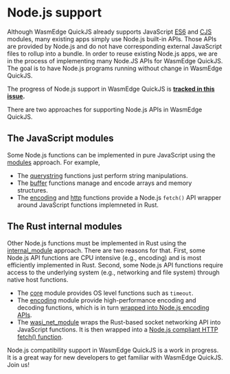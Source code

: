 # Node.js support

Although WasmEdge QuickJS already supports JavaScript [ES6](es6.md) and [CJS](npm.md) modules, many existing apps simply use Node.js built-in APIs. Those APIs are provided by Node.js and do not have corresponding external JavaScript files to rollup into a bundle. In order to reuse existing Node.js apps, we are in the process of implementing many Node.JS APIs for WasmEdge QuickJS. The goal is to have Node.js programs running without change in WasmEdge QuickJS.

The progress of Node.js support in WasmEdge QuickJS is **[tracked in this issue](https://github.com/WasmEdge/WasmEdge/issues/1535).**

There are two approaches for supporting Node.js APIs in WasmEdge QuickJS.

## The JavaScript modules

Some Node.js functions can be implemented in pure JavaScript using the [modules](modules.md) approach. For example, 

* The [querystring](https://github.com/second-state/wasmedge-quickjs/blob/main/modules/querystring.js) functions just perform string manipulations.
* The [buffer](https://github.com/second-state/wasmedge-quickjs/blob/main/modules/buffer.js) functions manage and encode arrays and memory structures.
* The [encoding](https://github.com/second-state/wasmedge-quickjs/blob/main/modules/encoding.js) and [http](https://github.com/second-state/wasmedge-quickjs/blob/main/modules/http.js) functions provide a Node.js `fetch()` API wrapper around JavaScript functions implemneted in Rust.

## The Rust internal modules

Other Node.js functions must be implemented in Rust using the [internal_module](rust.md) approach. There are two reasons for that. First, some Node.js API functions are CPU intensive (e.g., encoding) and is most efficiently implemented in Rust. Second, some Node.js API functions require access to the underlying system (e.g., networking and file system) through native host functions.

* The [core](https://github.com/second-state/wasmedge-quickjs/blob/main/src/internal_module/core.rs) module provides OS level functions such as `timeout`.
* The [encoding](https://github.com/second-state/wasmedge-quickjs/blob/main/src/internal_module/encoding.rs) module provide high-performance encoding and decoding functions, which is in turn [wrapped into Node.js encoding APIs](https://github.com/second-state/wasmedge-quickjs/blob/main/modules/encoding.js). 
* The [wasi_net_module](https://github.com/second-state/wasmedge-quickjs/blob/main/src/internal_module/wasi_net_module.rs) wraps the Rust-based socket networking API into JavaScript functions. It is then wrapped into a [Node.js compliant HTTP fetch() function](https://github.com/second-state/wasmedge-quickjs/blob/main/modules/http.js).

Node.js compatibility support in WasmEdge QuickJS is a work in progress. It is a great way for new developers to get familiar with WasmEdge QuickJS. Join us!
